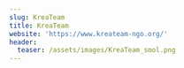 ```yaml
---
slug: KreaTeam
title: KreaTeam
website: 'https://www.kreateam-ngo.org/'
header:
  teaser: /assets/images/KreaTeam_smol.png
---
```


